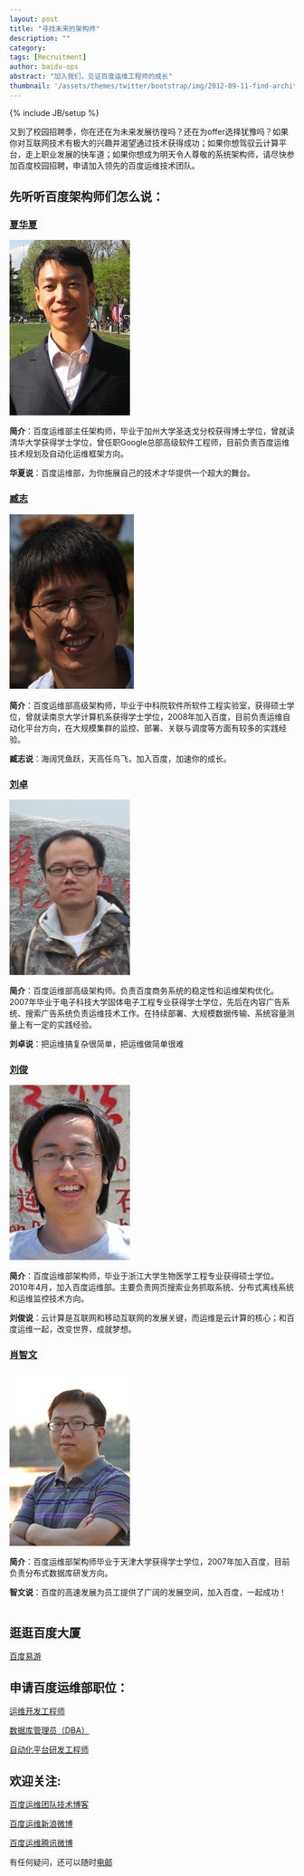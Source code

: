 ```yaml
---
layout: post
title: "寻找未来的架构师"
description: ""
category: 
tags: [Recruitment]
author: baidu-ops
abstract: "加入我们，见证百度运维工程师的成长"
thumbnail: '/assets/themes/twitter/bootstrap/img/2012-09-11-find-architect-2012-q4.png'
---
```

{% include JB/setup %}

又到了校园招聘季，你在还在为未来发展彷徨吗？还在为offer选择犹豫吗？如果你对互联网技术有极大的兴趣并渴望通过技术获得成功；如果你想驾驭云计算平台，走上职业发展的快车道；如果你想成为明天令人尊敬的系统架构师，请尽快参加百度校园招聘，申请加入领先的百度运维技术团队。

## 先听听百度架构师们怎么说：

### [夏华夏]()
![夏华夏](/assets/themes/twitter/bootstrap/img/2012-09-11-find-architect-2012-q4/xiahuaxia.png)

**简介**：百度运维部主任架构师，毕业于加州大学圣迭戈分校获得博士学位，曾就读清华大学获得学士学位，曾任职Google总部高级软件工程师，目前负责百度运维技术规划及自动化运维框架方向。

**华夏说**：百度运维部，为你施展自己的技术才华提供一个超大的舞台。

### [臧志]()
![臧志](/assets/themes/twitter/bootstrap/img/2012-09-11-find-architect-2012-q4/zangzhi.png)

**简介**：百度运维部高级架构师，毕业于中科院软件所软件工程实验室，获得硕士学位，曾就读南京大学计算机系获得学士学位，2008年加入百度，目前负责运维自动化平台方向，在大规模集群的监控、部署、关联与调度等方面有较多的实践经验。

**臧志说**：海阔凭鱼跃，天高任鸟飞，加入百度，加速你的成长。

### [刘卓]()
![刘卓](/assets/themes/twitter/bootstrap/img/2012-09-11-find-architect-2012-q4/liuzhuo.png)

**简介**：百度运维部高级架构师。负责百度商务系统的稳定性和运维架构优化。2007年毕业于电子科技大学固体电子工程专业获得学士学位，先后在内容广告系统、搜索广告系统负责运维技术工作。在持续部署、大规模数据传输、系统容量测量上有一定的实践经验。

**刘卓说**：把运维搞复杂很简单，把运维做简单很难

### [刘俊]()
![刘俊](/assets/themes/twitter/bootstrap/img/2012-09-11-find-architect-2012-q4/liujun.png)

  
**简介**：百度运维部架构师，毕业于浙江大学生物医学工程专业获得硕士学位。2010年4月，加入百度运维部。主要负责网页搜索业务抓取系统、分布式离线系统和运维监控技术方向。

**刘俊说**：云计算是互联网和移动互联网的发展关键，而运维是云计算的核心；和百度运维一起，改变世界，成就梦想。

### [肖智文]()
![肖志文](/assets/themes/twitter/bootstrap/img/2012-09-11-find-architect-2012-q4/xiaozhiwen.png)
  
**简介**：百度运维部架构师毕业于天津大学获得学士学位，2007年加入百度，目前负责分布式数据库研发方向。

**智文说**：百度的高速发展为员工提供了广阔的发展空间，加入百度，一起成功！
 
## 逛逛百度大厦

[百度易游](http://www.eyoubaidu.com)

## 申请百度运维部职位：

[运维开发工程师](http://tongxue.baidu.com/baidu/beijing_operation_and_maintenance_development_engineer.htm)

[数据库管理员（DBA）](http://tongxue.baidu.com/baidu/beijing_dba.htm)

[自动化平台研发工程师](http://tongxue.baidu.com/baidu/beijing_automation_platform_development_engineer.htm)

## 欢迎关注:

[百度运维团队技术博客](http://www.baidu-ops.com/)

[百度运维新浪微博](http://e.weibo.com/baiduop?ref=http%3A%2F%2Fweibo.com%2Fu%2F1808038063)

[百度运维腾讯微博](http://t.qq.com/baiduop?pgv_ref=search.index.user1)

有任何疑问，还可以随时[电邮](mailto:op-job@baidu.com)

